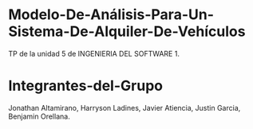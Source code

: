 # Modelo-De-Análisis-Para-Un-Sistema-De-Alquiler-De-Vehículos
TP de la unidad 5 de INGENIERIA DEL SOFTWARE 1.

# Integrantes-del-Grupo
Jonathan Altamirano, Harryson Ladines, Javier Atiencia, Justin Garcia, Benjamin Orellana.

